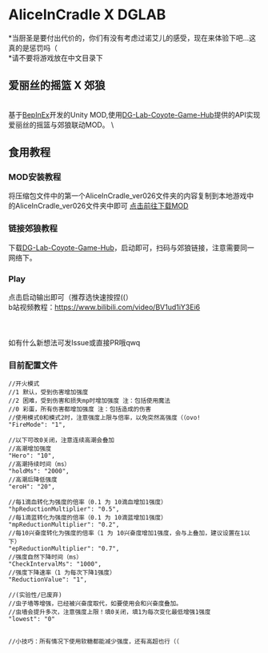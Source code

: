 # AliceInCradle X DGLAB
*当厨圣是要付出代价的，你们有没有考虑过诺艾儿的感受，现在来体验下吧...这真的是惩罚吗（
\
*请不要将游戏放在中文目录下
## 爱丽丝的摇篮 X 郊狼
\
基于[BepInEx](https://github.com/BepInEx/BepInEx)开发的Unity MOD,使用[DG-Lab-Coyote-Game-Hub](https://github.com/hyperzlib/DG-Lab-Coyote-Game-Hub)提供的API实现爱丽丝的摇篮与郊狼联动MOD。
\
## 食用教程

### MOD安装教程


将压缩包文件中的第一个AliceInCradle_ver026文件夹的内容复制到本地游戏中的AliceInCradle_ver026文件夹中即可
[点击前往下载MOD](https://github.com/sllying/AliceInCradle_X_DGLAB/releases)
### 链接郊狼教程

下载[DG-Lab-Coyote-Game-Hub](https://github.com/hyperzlib/DG-Lab-Coyote-Game-Hub)，启动即可，扫码与郊狼链接，注意需要同一网络下。
### Play

点击启动输出即可（推荐选快速按捏((）
 \
 b站视频教程：https://www.bilibili.com/video/BV1ud1iY3Ei6
 \
 \
 \
 \
如有什么新想法可发Issue或直接PR哦qwq

### 目前配置文件
    //开火模式
    //1 默认，受到伤害增加强度
    //2 困难，受到伤害和损失mp时增加强度 注：包括使用魔法
    //0 彩蛋，所有伤害都增加强度 注：包括造成的伤害
    //使用模式0和模式2时，注意强度上限与倍率，以免突然高强度（（ovo!
    "FireMode": "1",

    //以下可改0关闭，注意连续高潮会叠加
    //高潮增加强度
    "Hero": "10",
    //高潮持续时间（ms）
    "holdMs": "2000",
    //高潮后降低强度
    "eroH": "20",

    //每1滴血转化为强度的倍率（0.1 为 10滴血增加1强度）
    "hpReductionMultiplier": "0.5",
    //每1滴蓝转化为强度的倍率（0.1 为 10滴蓝增加1强度）
    "mpReductionMultiplier": "0.2",
    //每10兴奋度转化为强度的倍率（1 为 10兴奋度增加1强度，会与上叠加，建议设置在1以下）
    "epReductionMultiplier": "0.7",
    //强度自然下降时间（ms）
    "CheckIntervalMs": "1000",
    //强度下降速率（1 为每次下降1强度）
    "ReductionValue": "1",

    //(实验性/已废弃)
    //虫子墙等增强，已经被兴奋度取代，如要使用会和兴奋度叠加。
    //虫墙会提升多次，注意强度上限！填0关闭，填1为每次变化最低增强1强度
    "lowest": "0"


    //小技巧：所有情况下使用软糖都能减少强度，还有高超也行（（

